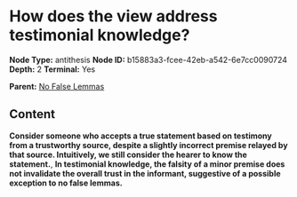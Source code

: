 # How does the view address testimonial knowledge?

**Node Type:** antithesis
**Node ID:** b15883a3-fcee-42eb-a542-6e7cc0090724
**Depth:** 2
**Terminal:** Yes

**Parent:** [No False Lemmas](no-false-lemmas.md)

## Content

**Consider someone who accepts a true statement based on testimony from a trustworthy source, despite a slightly incorrect premise relayed by that source. Intuitively, we still consider the hearer to know the statement.**, **In testimonial knowledge, the falsity of a minor premise does not invalidate the overall trust in the informant, suggestive of a possible exception to no false lemmas.**
